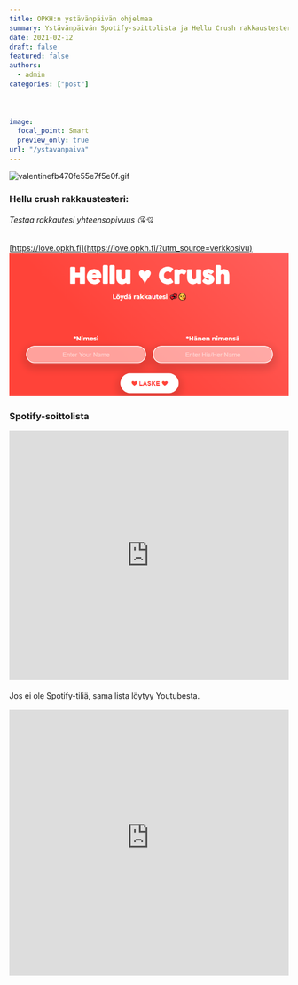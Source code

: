 ```yaml
---
title: OPKH:n ystävänpäivän ohjelmaa
summary: Ystävänpäivän Spotify-soittolista ja Hellu Crush rakkaustesteri!
date: 2021-02-12
draft: false
featured: false
authors:
  - admin
categories: ["post"]



image:
  focal_point: Smart
  preview_only: true
url: "/ystavanpaiva"
---
```

![valentinefb470fe55e7f5e0f.gif](https://s2.gifyu.com/images/valentinefb470fe55e7f5e0f.gif)

### Hellu crush rakkaustesteri:
###### Testaa rakkautesi yhteensopivuus 😘💘
[https://love.opkh.fi](https://love.opkh.fi/?utm_source=verkkosivu)
[![Kuva](crush.png)](https://love.opkh.fi/?utm_source=verkkosivukuva)
<br>

### Spotify-soittolista
<iframe src="https://open.spotify.com/embed/playlist/26aDxWQeu2p9zw3buJDOim" width="100%" height="450" frameborder="0" allowtransparency="true" allow="encrypted-media"></iframe>
<br></br>
Jos ei ole Spotify-tiliä, sama lista löytyy Youtubesta.
<br></br>
<iframe width="100%" height="480" src="https://www.youtube-nocookie.com/embed/videoseries?list=PLvhxoHMqrQtP4uJ8a5UmpjW2XRRxCmoDJ" frameborder="0" allow="autoplay; encrypted-media" allowfullscreen></iframe>

